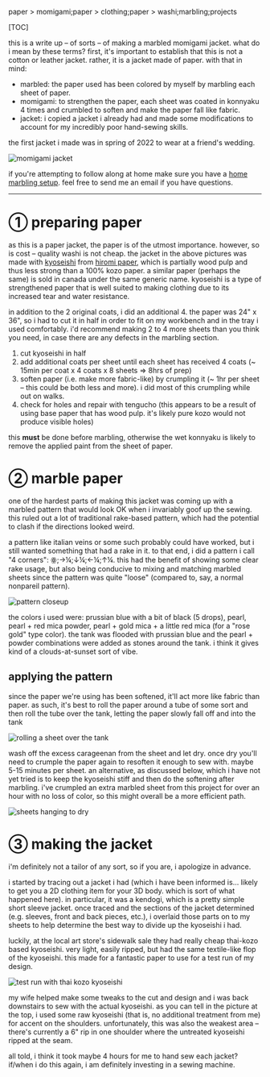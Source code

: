 paper > momigami;paper > clothing;paper > washi;marbling;projects

[TOC]

this is a write up – of sorts – of making a marbled momigami jacket. what do i mean by these terms? first, it's important to establish that this is not a cotton or leather jacket. rather, it is a jacket made of paper. with that in mind:

- marbled: the paper used has been colored by myself by marbling each sheet of paper.
- momigami: to strengthen the paper, each sheet was coated in konnyaku 4 times and crumbled to soften and make the paper fall like fabric.
- jacket: i copied a jacket i already had and made some modifications to account for my incredibly poor hand-sewing skills.

the first jacket i made was in spring of 2022 to wear at a friend's wedding.

![momigami jacket](/images/momigami_jacket.jpg)

if you're attempting to follow along at home make sure you have a [home marbling setup](home-marbling-setup). feel free to send me an email if you have questions.

----

# ① preparing paper

as this is a paper jacket, the paper is of the utmost importance. however, so is cost – quality washi is not cheap. the jacket in the above pictures was made with [kyoseishi](kyoseishi) from [hiromi paper](https://store.hiromipaper.com/products/kyoseishi-series?variant=52700773515), which is partially wood pulp and thus less strong than a 100% kozo paper. a similar paper (perhaps the same) is sold in canada under the same generic name. kyoseishi is a type of strengthened paper that is well suited to making clothing due to its increased tear and water resistance.

in addition to the 2 original coats, i did an additional 4. the paper was 24" x 36", so i had to cut it in half in order to fit on my workbench and in the tray i used comfortably. i'd recommend making 2 to 4 more sheets than you think you need, in case there are any defects in the marbling section.

1. cut kyoseishi in half
2. add additional coats per sheet until each sheet has received 4 coats (~ 15min per coat x 4 coats x 8 sheets ⇒ 8hrs of prep)
3. soften paper (i.e. make more fabric-like) by crumpling it (~ 1hr per sheet – this could be both less and more). i did most of this crumpling while out on walks.
4. check for holes and repair with tengucho (this appears to be a result of using base paper that has wood pulp. it's likely pure kozo would not produce visible holes)

this **must** be done before marbling, otherwise the wet konnyaku is likely to remove the applied paint from the sheet of paper.

# ② marble paper

one of the hardest parts of making this jacket was coming up with a marbled pattern that would look OK when i invariably goof up the sewing. this ruled out a lot of traditional rake-based pattern, which had the potential to clash if the directions looked weird. 

a pattern like italian veins or some such probably could have worked, but i still wanted something that had a rake in it. to that end, i did a pattern i call "4 corners": ꙮ;→¼;↓¼;←¼;↑¼. this had the benefit of showing some clear rake usage, but also being conducive to mixing and matching marbled sheets since the pattern was quite "loose" (compared to, say, a normal nonpareil pattern).

![pattern closeup](/images/momigami_jacket_closeup.jpg)

the colors i used were: prussian blue with a bit of black (5 drops), pearl, pearl + red mica powder, pearl + gold mica + a little red mica (for a "rose gold" type color). the tank was flooded with prussian blue and the pearl + powder combinations were added as stones around the tank. i think it gives kind of a clouds-at-sunset sort of vibe.

## applying the pattern

since the paper we're using has been softened, it'll act more like fabric than paper. as such, it's best to roll the paper around a tube of some sort and then roll the tube over the tank, letting the paper slowly fall off and into the tank

![rolling a sheet over the tank](/images/momigami_jacket_rolling_sheet.jpg)

wash off the excess carageenan from the sheet and let dry. once dry you'll need to crumple the paper again to resoften it enough to sew with. maybe 5-15 minutes per sheet. an alternative, as discussed below, which i have not yet tried is to keep the kyoseishi stiff and then do the softening after marbling. i've crumpled an extra marbled sheet from this project for over an hour with no loss of color, so this might overall be a more efficient path.

![sheets hanging to dry](/images/momigami_jacket_hanging_sheets.jpg)

# ③ making the jacket

i'm definitely not a tailor of any sort, so if you are, i apologize in advance.

i started by tracing out a jacket i had (which i have been informed is... likely to get you a 2D clothing item for your 3D body. which is sort of what happened here). in particular, it was a kendogi, which is a pretty simple short sleeve jacket. once traced and the sections of the jacket determined (e.g. sleeves, front and back pieces, etc.), i overlaid those parts on to my sheets to help determine the best way to divide up the kyoseishi i had.

luckily, at the local art store's sidewalk sale they had really cheap thai-kozo based kyoseishi. very light, easily ripped, but had the same textile-like flop of the kyoseishi. this made for a fantastic paper to use for a test run of my design.

![test run with thai kozo kyoseishi](/images/momigami_jacket_practice.jpg)

my wife helped make some tweaks to the cut and design and i was back downstairs to sew with the actual kyoseishi. as you can tell in the picture at the top, i used some raw kyoseishi (that is, no additional treatment from me) for accent on the shoulders. unfortunately, this was also the weakest area – there's currently a 6" rip in one shoulder where the untreated kyoseishi ripped at the seam.


all told, i think it took maybe 4 hours for me to hand sew each jacket? if/when i do this again, i am definitely investing in a sewing machine.